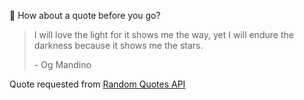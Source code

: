 📣 How about a quote before you go?

> I will love the light for it shows me the way, yet I will endure the darkness because it shows me the stars.
>
> <p>- Og Mandino</p>

Quote requested from [Random Quotes API](https://github.com/lukePeavey/quotable)
